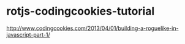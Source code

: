 # rotjs-codingcookies-tutorial

http://www.codingcookies.com/2013/04/01/building-a-roguelike-in-javascript-part-1/
